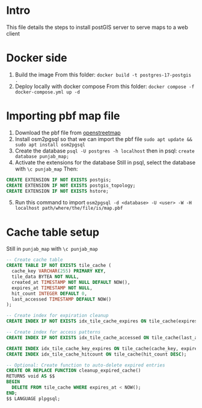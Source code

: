 # Intro

This file details the steps to install postGIS server to serve maps to a web client

# Docker side
1. Build the image
From this folder: `docker build -t postgres-17-postgis .`
2. Deploy locally with docker compose
From this folder: `docker compose -f docker-compose.yml up -d`

# Importing pbf map file
1. Download the pbf file from [openstreetmap](https://download.geofabrik.de/asia/india.html)
2. Install osm2pgsql so that we can import the pbf file
`sudo apt update && sudo apt install osm2pgsql`
3. Create the database 
`psql -U postgres -h localhost`
then in psql:
`create database punjab_map;`
4. Activate the extensions for the database
Still in psql, select the database with `\c punjab_map`
Then:
```sql
CREATE EXTENSION IF NOT EXISTS postgis;
CREATE EXTENSION IF NOT EXISTS postgis_topology;
CREATE EXTENSION IF NOT EXISTS hstore;
```
5. Run this command to import
`osm2pgsql -d <database> -U <user> -W -H localhost path/where/the/file/is/map.pbf`

# Cache table setup
Still in `punjab_map` with `\c punjab_map`
```sql
-- Create cache table
CREATE TABLE IF NOT EXISTS tile_cache (
  cache_key VARCHAR(255) PRIMARY KEY,
  tile_data BYTEA NOT NULL,
  created_at TIMESTAMP NOT NULL DEFAULT NOW(),
  expires_at TIMESTAMP NOT NULL,
  hit_count INTEGER DEFAULT 0,
  last_accessed TIMESTAMP DEFAULT NOW()
);

-- Create index for expiration cleanup
CREATE INDEX IF NOT EXISTS idx_tile_cache_expires ON tile_cache(expires_at);

-- Create index for access patterns
CREATE INDEX IF NOT EXISTS idx_tile_cache_accessed ON tile_cache(last_accessed);

CREATE INDEX idx_tile_cache_key_expires ON tile_cache(cache_key, expires_at);
CREATE INDEX idx_tile_cache_hitcount ON tile_cache(hit_count DESC);

-- Optional: Create function to auto-delete expired entries
CREATE OR REPLACE FUNCTION cleanup_expired_cache()
RETURNS void AS $$
BEGIN
  DELETE FROM tile_cache WHERE expires_at < NOW();
END;
$$ LANGUAGE plpgsql;
```
